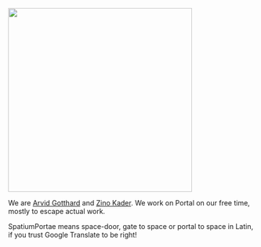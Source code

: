 <img src="https://user-images.githubusercontent.com/6842167/172497072-e196c2d0-f0f9-4039-83f4-5d7e056e97cf.png" width="375" height="auto">

We are [Arvid Gotthard](https://github.com/mellonnen) and [Zino Kader](https://github.com/ZinoKader).
We work on Portal on our free time, mostly to escape actual work.

SpatiumPortae means space-door, gate to space or portal to space in Latin, if you trust Google Translate to be right!
